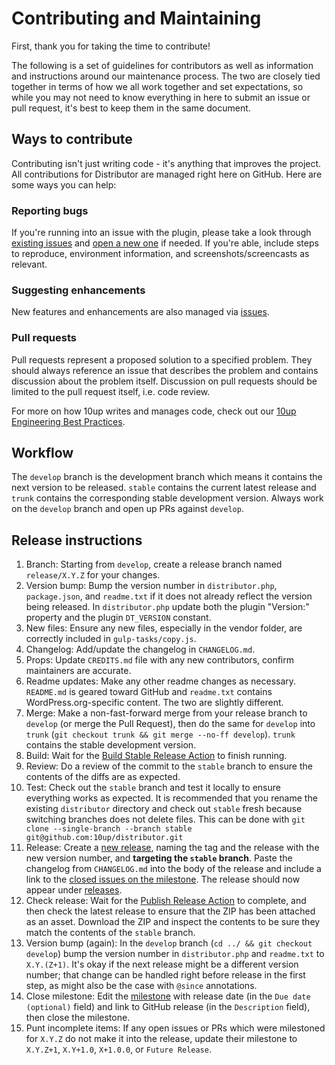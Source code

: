 # Contributing and Maintaining

First, thank you for taking the time to contribute!

The following is a set of guidelines for contributors as well as information and instructions around our maintenance process. The two are closely tied together in terms of how we all work together and set expectations, so while you may not need to know everything in here to submit an issue or pull request, it's best to keep them in the same document.

## Ways to contribute

Contributing isn't just writing code - it's anything that improves the project. All contributions for Distributor are managed right here on GitHub. Here are some ways you can help:

### Reporting bugs

If you're running into an issue with the plugin, please take a look through [existing issues](https://github.com/10up/distributor/issues) and [open a new one](https://github.com/10up/distributor/issues/new) if needed. If you're able, include steps to reproduce, environment information, and screenshots/screencasts as relevant.

### Suggesting enhancements

New features and enhancements are also managed via [issues](https://github.com/10up/distributor/issues).

### Pull requests

Pull requests represent a proposed solution to a specified problem. They should always reference an issue that describes the problem and contains discussion about the problem itself. Discussion on pull requests should be limited to the pull request itself, i.e. code review.

For more on how 10up writes and manages code, check out our [10up Engineering Best Practices](https://10up.github.io/Engineering-Best-Practices/).

## Workflow

The `develop` branch is the development branch which means it contains the next version to be released. `stable` contains the current latest release and `trunk` contains the corresponding stable development version. Always work on the `develop` branch and open up PRs against `develop`.

## Release instructions

1. Branch: Starting from `develop`, create a release branch named `release/X.Y.Z` for your changes.
1. Version bump: Bump the version number in `distributor.php`, `package.json`, and `readme.txt` if it does not already reflect the version being released.  In `distributor.php` update both the plugin "Version:" property and the plugin `DT_VERSION` constant.
1. New files: Ensure any new files, especially in the vendor folder, are correctly included in `gulp-tasks/copy.js`.
1. Changelog: Add/update the changelog in `CHANGELOG.md`.
1. Props: Update `CREDITS.md` file with any new contributors, confirm maintainers are accurate.
1. Readme updates: Make any other readme changes as necessary.  `README.md` is geared toward GitHub and `readme.txt` contains WordPress.org-specific content.  The two are slightly different.
1. Merge: Make a non-fast-forward merge from your release branch to `develop` (or merge the Pull Request), then do the same for `develop` into `trunk` (`git checkout trunk && git merge --no-ff develop`).  `trunk` contains the stable development version.
1. Build: Wait for the [Build Stable Release Action](https://github.com/10up/distributor/actions?query=workflow%3A%22Build+Stable+Release%22) to finish running.
1. Review: Do a review of the commit to the `stable` branch to ensure the contents of the diffs are as expected.
1. Test: Check out the `stable` branch and test it locally to ensure everything works as expected.  It is recommended that you rename the existing `distributor` directory and check out `stable` fresh because switching branches does not delete files.  This can be done with `git clone --single-branch --branch stable git@github.com:10up/distributor.git`
1. Release: Create a [new release](https://github.com/10up/distributor/releases/new), naming the tag and the release with the new version number, and **targeting the `stable` branch**.  Paste the changelog from `CHANGELOG.md` into the body of the release and include a link to the [closed issues on the milestone](https://github.com/10up/distributor/milestone/#?closed=1).  The release should now appear under [releases](https://github.com/10up/distributor/releases).
1. Check release: Wait for the [Publish Release Action](https://github.com/10up/distributor/actions?query=workflow%3A%22Publish+Release%22) to complete, and then check the latest release to ensure that the ZIP has been attached as an asset.  Download the ZIP and inspect the contents to be sure they match the contents of the `stable` branch.
1. Version bump (again): In the `develop` branch (`cd ../ && git checkout develop`) bump the version number in `distributor.php` and `readme.txt` to `X.Y.(Z+1)`.  It's okay if the next release might be a different version number; that change can be handled right before release in the first step, as might also be the case with `@since` annotations.
1. Close milestone: Edit the [milestone](https://github.com/10up/distributor/milestone/#) with release date (in the `Due date (optional)` field) and link to GitHub release (in the `Description` field), then close the milestone.
1. Punt incomplete items: If any open issues or PRs which were milestoned for `X.Y.Z` do not make it into the release, update their milestone to `X.Y.Z+1`, `X.Y+1.0`, `X+1.0.0`, or `Future Release`.
